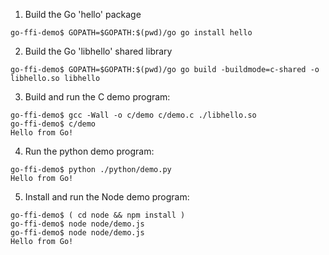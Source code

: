 1. Build the Go 'hello' package

```
go-ffi-demo$ GOPATH=$GOPATH:$(pwd)/go go install hello
```

2. Build the Go 'libhello' shared library

```
go-ffi-demo$ GOPATH=$GOPATH:$(pwd)/go go build -buildmode=c-shared -o libhello.so libhello
```

3. Build and run the C demo program:

```
go-ffi-demo$ gcc -Wall -o c/demo c/demo.c ./libhello.so
go-ffi-demo$ c/demo
Hello from Go!
```

4. Run the python demo program:

```
go-ffi-demo$ python ./python/demo.py
Hello from Go!
```

5. Install and run the Node demo program:

```
go-ffi-demo$ ( cd node && npm install )
go-ffi-demo$ node node/demo.js
go-ffi-demo$ node node/demo.js
Hello from Go!
```
